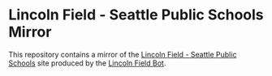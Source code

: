# Lincoln Field - Seattle Public Schools Mirror

This repository contains a mirror of the [Lincoln Field - Seattle Public Schools](https://www.seattleschools.org/departments/capital-projects-and-planning/school-construction/projects/lincoln-field/) site produced by the [Lincoln Field Bot](https://github.com/thesmart/lincoln-field-bot).